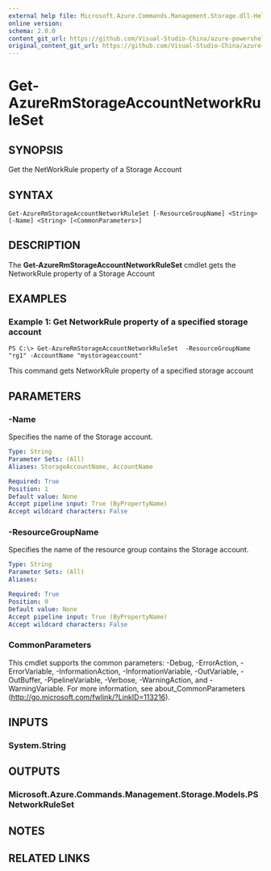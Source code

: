 ```yaml
---
external help file: Microsoft.Azure.Commands.Management.Storage.dll-Help.xml
online version:
schema: 2.0.0
content_git_url: https://github.com/Visual-Studio-China/azure-powershell/blob/preview/src/ResourceManager/Storage/Commands.Management.Storage/help/Get-AzureRmStorageAccountNetworkRuleSet.md
original_content_git_url: https://github.com/Visual-Studio-China/azure-powershell/blob/preview/src/ResourceManager/Storage/Commands.Management.Storage/help/Get-AzureRmStorageAccountNetworkRuleSet.md
---
```


# Get-AzureRmStorageAccountNetworkRuleSet

## SYNOPSIS
Get the NetWorkRule property of a Storage Account

## SYNTAX

```
Get-AzureRmStorageAccountNetworkRuleSet [-ResourceGroupName] <String> [-Name] <String> [<CommonParameters>]
```

## DESCRIPTION
The **Get-AzureRmStorageAccountNetworkRuleSet** cmdlet gets the NetworkRule property of a Storage Account

## EXAMPLES

### Example 1: Get NetworkRule property of a specified storage account
```
PS C:\> Get-AzureRmStorageAccountNetworkRuleSet  -ResourceGroupName "rg1" -AccountName "mystorageaccount"
```

This command gets NetworkRule property of a specified storage account

## PARAMETERS

### -Name
Specifies the name of the Storage account.

```yaml
Type: String
Parameter Sets: (All)
Aliases: StorageAccountName, AccountName

Required: True
Position: 1
Default value: None
Accept pipeline input: True (ByPropertyName)
Accept wildcard characters: False
```

### -ResourceGroupName
Specifies the name of the resource group contains the Storage account.

```yaml
Type: String
Parameter Sets: (All)
Aliases: 

Required: True
Position: 0
Default value: None
Accept pipeline input: True (ByPropertyName)
Accept wildcard characters: False
```

### CommonParameters
This cmdlet supports the common parameters: -Debug, -ErrorAction, -ErrorVariable, -InformationAction, -InformationVariable, -OutVariable, -OutBuffer, -PipelineVariable, -Verbose, -WarningAction, and -WarningVariable. For more information, see about_CommonParameters (http://go.microsoft.com/fwlink/?LinkID=113216).

## INPUTS

### System.String

## OUTPUTS

### Microsoft.Azure.Commands.Management.Storage.Models.PSNetworkRuleSet

## NOTES

## RELATED LINKS

